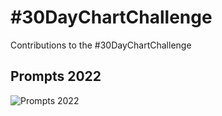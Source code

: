 \#30DayChartChallenge
================

Contributions to the \#30DayChartChallenge

## Prompts 2022

![Prompts 2022](https://pbs.twimg.com/media/FM8RLvKWQAUy5_d?format=jpg)
